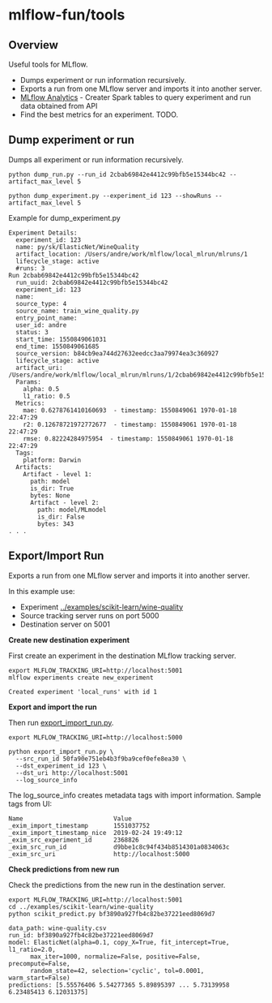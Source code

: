 # mlflow-fun/tools

## Overview

Useful tools for MLflow.
* Dumps experiment or run information recursively.
* Exports a run from one MLflow server and imports it into another server.
* [MLflow Analytics](mlflow_analytics) - Creater Spark tables to query experiment and run data obtained from API
* Find the best metrics for an experiment. TODO.

## Dump experiment or run

Dumps all experiment or run information recursively.

```
python dump_run.py --run_id 2cbab69842e4412c99bfb5e15344bc42 --artifact_max_level 5 
  
python dump_experiment.py --experiment_id 123 --showRuns --artifact_max_level 5
```

Example for dump_experiment.py
```
Experiment Details:
  experiment_id: 123
  name: py/sk/ElasticNet/WineQuality
  artifact_location: /Users/andre/work/mlflow/local_mlrun/mlruns/1
  lifecycle_stage: active
  #runs: 3
Run 2cbab69842e4412c99bfb5e15344bc42
  run_uuid: 2cbab69842e4412c99bfb5e15344bc42
  experiment_id: 123
  name:
  source_type: 4
  source_name: train_wine_quality.py
  entry_point_name:
  user_id: andre
  status: 3
  start_time: 1550849061031
  end_time: 1550849061685
  source_version: b84cb9ea744d27632eedcc3aa79974ea3c360927
  lifecycle_stage: active
  artifact_uri: /Users/andre/work/mlflow/local_mlrun/mlruns/1/2cbab69842e4412c99bfb5e15344bc42/artifacts
  Params:
    alpha: 0.5
    l1_ratio: 0.5
  Metrics:
    mae: 0.6278761410160693  - timestamp: 1550849061 1970-01-18 22:47:29
    r2: 0.12678721972772677  - timestamp: 1550849061 1970-01-18 22:47:29
    rmse: 0.82224284975954  - timestamp: 1550849061 1970-01-18 22:47:29
  Tags:
    platform: Darwin
  Artifacts:
    Artifact - level 1:
      path: model
      is_dir: True
      bytes: None
      Artifact - level 2:
        path: model/MLmodel
        is_dir: False
        bytes: 343
. . .
```

## Export/Import Run

Exports a run from one MLflow server and imports it into another server.

In this example use:

* Experiment [../examples/scikit-learn/wine-quality](../examples/scikit-learn/wine-quality)
* Source tracking server runs on port 5000 
* Destination server on 5001

**Create new destination experiment**

First create an experiment in the destination MLflow tracking server.
```
export MLFLOW_TRACKING_URI=http://localhost:5001
mlflow experiments create new_experiment

Created experiment 'local_runs' with id 1
```

**Export and import the run**

Then run [export_import_run.py](export_import_run.py). 

```
export MLFLOW_TRACKING_URI=http://localhost:5000

python export_import_run.py \
  --src_run_id 50fa90e751eb4b3f9ba9cef0efe8ea30 \
  --dst_experiment_id 123 \
  --dst_uri http://localhost:5001
  --log_source_info
```

The log_source_info creates metadata tags with import information. Sample tags from UI:
```
Name                         Value
_exim_import_timestamp       1551037752
_exim_import_timestamp_nice  2019-02-24 19:49:12
_exim_src_experiment_id      2368826
_exim_src_run_id             d9bbe1c8c94f434b8514301a0834063c
_exim_src_uri                http://localhost:5000
```

**Check predictions from new run**

Check the predictions from the new run in the destination server.

```
export MLFLOW_TRACKING_URI=http://localhost:5001
cd ../examples/scikit-learn/wine-quality
python scikit_predict.py bf3890a927fb4c82be37221eed8069d7

data_path: wine-quality.csv
run_id: bf3890a927fb4c82be37221eed8069d7
model: ElasticNet(alpha=0.1, copy_X=True, fit_intercept=True, l1_ratio=2.0,
      max_iter=1000, normalize=False, positive=False, precompute=False,
      random_state=42, selection='cyclic', tol=0.0001, warm_start=False)
predictions: [5.55576406 5.54277365 5.89895397 ... 5.73139958 6.23485413 6.12031375]
```

